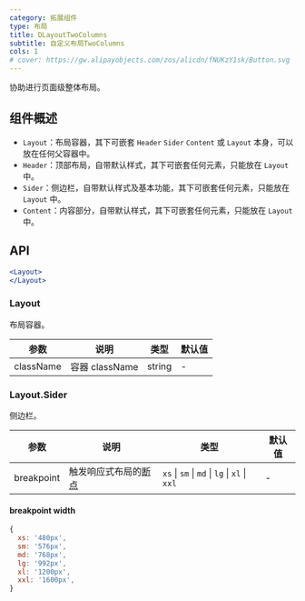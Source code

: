 ```yaml
---
category: 拓展组件
type: 布局
title: DLayoutTwoColumns
subtitle: 自定义布局TwoColumns
cols: 1
# cover: https://gw.alipayobjects.com/zos/alicdn/fNUKzY1sk/Button.svg
---
```


协助进行页面级整体布局。

## 组件概述

- `Layout`：布局容器，其下可嵌套 `Header` `Sider` `Content` 或 `Layout` 本身，可以放在任何父容器中。
- `Header`：顶部布局，自带默认样式，其下可嵌套任何元素，只能放在 `Layout` 中。
- `Sider`：侧边栏，自带默认样式及基本功能，其下可嵌套任何元素，只能放在 `Layout` 中。
- `Content`：内容部分，自带默认样式，其下可嵌套任何元素，只能放在 `Layout` 中。

## API
```jsx
<Layout>
</Layout>
```


### Layout

布局容器。

| 参数 | 说明 | 类型 | 默认值 |
| --- | --- | --- | --- |
| className | 容器 className | string | - |

### Layout.Sider

侧边栏。

| 参数 | 说明 | 类型 | 默认值 |
| --- | --- | --- | --- |
| breakpoint | 触发响应式布局的[断点](/components/grid/#Col) | `xs` \| `sm` \| `md` \| `lg` \| `xl` \| `xxl` | - |

#### breakpoint width

```js
{
  xs: '480px',
  sm: '576px',
  md: '768px',
  lg: '992px',
  xl: '1200px',
  xxl: '1600px',
}
```

<style>
</style>

